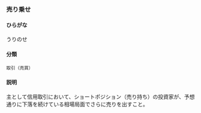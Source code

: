 <div style="display:none;">

## [あ行](securities-terms?id=あ行)

</div>

### 売り乗せ

#### ひらがな

うりのせ

#### 分類

`取引（売買）`

#### 説明

主として信用取引において、ショートポジション（売り持ち）の投資家が、予想通りに下落を続けている相場局面でさらに売りを出すこと。

<div style="display:none;">

## [か行](securities-terms?id=か行)
## [さ行](securities-terms?id=さ行)
## [た行](securities-terms?id=た行)
## [な行](securities-terms?id=な行)
## [は行](securities-terms?id=は行)
## [ま行](securities-terms?id=ま行)
## [や行](securities-terms?id=や行)
## [ら行](securities-terms?id=ら行)
## [わ行](securities-terms?id=わ行)
## [英数字・記号](securities-terms?id=英数字・記号)

</div>

